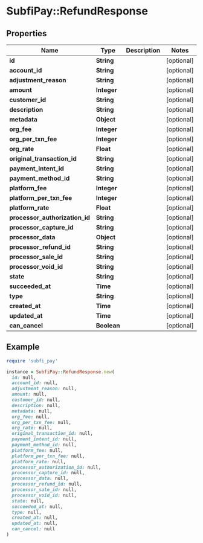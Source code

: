 # SubfiPay::RefundResponse

## Properties

| Name | Type | Description | Notes |
| ---- | ---- | ----------- | ----- |
| **id** | **String** |  | [optional] |
| **account_id** | **String** |  | [optional] |
| **adjustment_reason** | **String** |  | [optional] |
| **amount** | **Integer** |  | [optional] |
| **customer_id** | **String** |  | [optional] |
| **description** | **String** |  | [optional] |
| **metadata** | **Object** |  | [optional] |
| **org_fee** | **Integer** |  | [optional] |
| **org_per_txn_fee** | **Integer** |  | [optional] |
| **org_rate** | **Float** |  | [optional] |
| **original_transaction_id** | **String** |  | [optional] |
| **payment_intent_id** | **String** |  | [optional] |
| **payment_method_id** | **String** |  | [optional] |
| **platform_fee** | **Integer** |  | [optional] |
| **platform_per_txn_fee** | **Integer** |  | [optional] |
| **platform_rate** | **Float** |  | [optional] |
| **processor_authorization_id** | **String** |  | [optional] |
| **processor_capture_id** | **String** |  | [optional] |
| **processor_data** | **Object** |  | [optional] |
| **processor_refund_id** | **String** |  | [optional] |
| **processor_sale_id** | **String** |  | [optional] |
| **processor_void_id** | **String** |  | [optional] |
| **state** | **String** |  | [optional] |
| **succeeded_at** | **Time** |  | [optional] |
| **type** | **String** |  | [optional] |
| **created_at** | **Time** |  | [optional] |
| **updated_at** | **Time** |  | [optional] |
| **can_cancel** | **Boolean** |  | [optional] |

## Example

```ruby
require 'subfi_pay'

instance = SubfiPay::RefundResponse.new(
  id: null,
  account_id: null,
  adjustment_reason: null,
  amount: null,
  customer_id: null,
  description: null,
  metadata: null,
  org_fee: null,
  org_per_txn_fee: null,
  org_rate: null,
  original_transaction_id: null,
  payment_intent_id: null,
  payment_method_id: null,
  platform_fee: null,
  platform_per_txn_fee: null,
  platform_rate: null,
  processor_authorization_id: null,
  processor_capture_id: null,
  processor_data: null,
  processor_refund_id: null,
  processor_sale_id: null,
  processor_void_id: null,
  state: null,
  succeeded_at: null,
  type: null,
  created_at: null,
  updated_at: null,
  can_cancel: null
)
```

